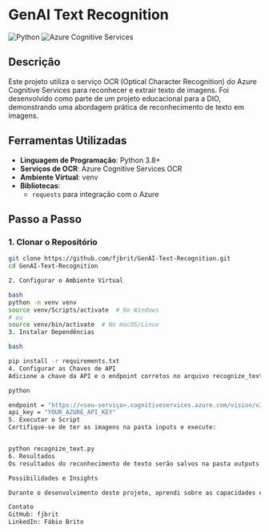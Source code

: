 # GenAI Text Recognition

![Python](https://img.shields.io/badge/Python-3.8%2B-blue)
![Azure Cognitive Services](https://img.shields.io/badge/Azure%20Cognitive%20Services-OCR-brightgreen)

## Descrição

Este projeto utiliza o serviço OCR (Optical Character Recognition) do Azure Cognitive Services para reconhecer e extrair texto de imagens. Foi desenvolvido como parte de um projeto educacional para a DIO, demonstrando uma abordagem prática de reconhecimento de texto em imagens.

## Ferramentas Utilizadas

- **Linguagem de Programação**: Python 3.8+
- **Serviços de OCR**: Azure Cognitive Services OCR
- **Ambiente Virtual**: venv
- **Bibliotecas**:
  - `requests` para integração com o Azure

## Passo a Passo

### 1. Clonar o Repositório

```bash
git clone https://github.com/fjbrit/GenAI-Text-Recognition.git
cd GenAI-Text-Recognition

2. Configurar o Ambiente Virtual

bash
python -m venv venv
source venv/Scripts/activate  # No Windows
# ou
source venv/bin/activate  # No macOS/Linux
3. Instalar Dependências

bash

pip install -r requirements.txt
4. Configurar as Chaves de API
Adicione a chave da API e o endpoint corretos no arquivo recognize_text.py:

python

endpoint = "https://<seu-serviço>.cognitiveservices.azure.com/vision/v3.1/ocr"
api_key = "YOUR_AZURE_API_KEY"
5. Executar o Script
Certifique-se de ter as imagens na pasta inputs e execute:


python recognize_text.py
6. Resultados
Os resultados do reconhecimento de texto serão salvos na pasta outputs em arquivos .txt correspondentes às imagens processadas.

Possibilidades e Insights

Durante o desenvolvimento deste projeto, aprendi sobre as capacidades e limitações do serviço OCR da Azure. A integração foi direta e a precisão do reconhecimento de texto foi satisfatória para diversas aplicações.

Contato
GitHub: fjbrit
LinkedIn: Fábio Brito
